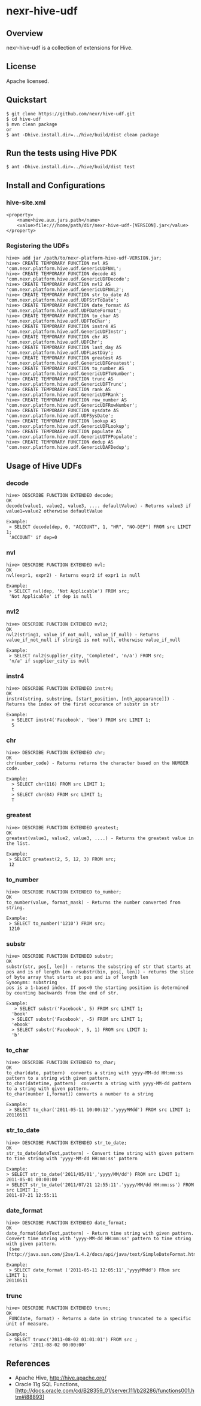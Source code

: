 # nexr-hive-udf

## Overview
nexr-hive-udf is a collection of extensions for Hive.

## License
Apache licensed.

## Quickstart
    $ git clone https://github.com/nexr/hive-udf.git
    $ cd hive-udf
    $ mvn clean package
    or
    $ ant -Dhive.install.dir=../hive/build/dist clean package

## Run the tests using Hive PDK
    $ ant -Dhive.install.dir=../hive/build/dist test

## Install and Configurations
### hive-site.xml
    <property>
        <name>hive.aux.jars.path</name>
        <value>file:///home/path/dir/nexr-hive-udf-[VERSION].jar</value>
    </property>

### Registering the UDFs
    hive> add jar /path/to/nexr-platform-hive-udf-VERSION.jar;
    hive> CREATE TEMPORARY FUNCTION nvl AS 'com.nexr.platform.hive.udf.GenericUDFNVL';
    hive> CREATE TEMPORARY FUNCTION decode AS 'com.nexr.platform.hive.udf.GenericUDFDecode';
    hive> CREATE TEMPORARY FUNCTION nvl2 AS 'com.nexr.platform.hive.udf.GenericUDFNVL2';
    hive> CREATE TEMPORARY FUNCTION str_to_date AS 'com.nexr.platform.hive.udf.UDFStrToDate';
    hive> CREATE TEMPORARY FUNCTION date_format AS 'com.nexr.platform.hive.udf.UDFDateFormat';
    hive> CREATE TEMPORARY FUNCTION to_char AS 'com.nexr.platform.hive.udf.UDFToChar';
    hive> CREATE TEMPORARY FUNCTION instr4 AS 'com.nexr.platform.hive.udf.GenericUDFInstr';
    hive> CREATE TEMPORARY FUNCTION chr AS 'com.nexr.platform.hive.udf.UDFChr';
    hive> CREATE TEMPORARY FUNCTION last_day AS 'com.nexr.platform.hive.udf.UDFLastDay';
    hive> CREATE TEMPORARY FUNCTION greatest AS 'com.nexr.platform.hive.udf.GenericUDFGreatest';
    hive> CREATE TEMPORARY FUNCTION to_number AS 'com.nexr.platform.hive.udf.GenericUDFToNumber';
    hive> CREATE TEMPORARY FUNCTION trunc AS 'com.nexr.platform.hive.udf.GenericUDFTrunc';
    hive> CREATE TEMPORARY FUNCTION rank AS 'com.nexr.platform.hive.udf.GenericUDFRank';
    hive> CREATE TEMPORARY FUNCTION row_number AS 'com.nexr.platform.hive.udf.GenericUDFRowNumber';
    hive> CREATE TEMPORARY FUNCTION sysdate AS 'com.nexr.platform.hive.udf.UDFSysDate';
    hive> CREATE TEMPORARY FUNCTION lookup AS 'com.nexr.platform.hive.udf.GenericUDFLookup';
    hive> CREATE TEMPORARY FUNCTION populate AS 'com.nexr.platform.hive.udf.GenericUDTFPopulate';
    hive> CREATE TEMPORARY FUNCTION dedup AS 'com.nexr.platform.hive.udf.GenericUDAFDedup';

## Usage of Hive UDFs
### decode
    hive> DESCRIBE FUNCTION EXTENDED decode;
    OK
    decode(value1, value2, value3, .... defaultValue) - Returns value3 if value1=value2 otherwise defaultValue
    
    Example:
     > SELECT decode(dep, 0, "ACCOUNT", 1, "HR", "NO-DEP") FROM src LIMIT 1;
     'ACCOUNT' if dep=0

### nvl
    hive> DESCRIBE FUNCTION EXTENDED nvl;   
    OK
    nvl(expr1, expr2) - Returns expr2 if expr1 is null
    
    Example:
     > SELECT nvl(dep, 'Not Applicable') FROM src;
     'Not Applicable' if dep is null


### nvl2
    hive> DESCRIBE FUNCTION EXTENDED nvl2;
    OK
    nvl2(string1, value_if_not_null, value_if_null) - Returns value_if_not_null if string1 is not null, otherwise value_if_null
    
    Example:
     > SELECT nvl2(supplier_city, 'Completed', 'n/a') FROM src;
     'n/a' if supplier_city is null
    
### instr4
    hive> DESCRIBE FUNCTION EXTENDED instr4;
    OK
    instr4(string, substring, [start_position, [nth_appearance]]) - Returns the index of the first occurance of substr in str
    
    Example:
      > SELECT instr4('Facebook', 'boo') FROM src LIMIT 1;
      5

### chr
    hive> DESCRIBE FUNCTION EXTENDED chr;   
    OK
    chr(number_code) - Returns returns the character based on the NUMBER code.
    
    Example:
      > SELECT chr(116) FROM src LIMIT 1;
      t
      > SELECT chr(84) FROM src LIMIT 1;
      T

### greatest
    hive> DESCRIBE FUNCTION EXTENDED greatest;
    OK
    greatest(value1, value2, value3, ....) - Returns the greatest value in the list.
    
    Example:
     > SELECT greatest(2, 5, 12, 3) FROM src;
     12

### to_number
    hive> DESCRIBE FUNCTION EXTENDED to_number; 
    OK
    to_number(value, format_mask) - Returns the number converted from string.
    
    Example:
     > SELECT to_number('1210') FROM src;
     1210

### substr
    hive> DESCRIBE FUNCTION EXTENDED substr;   
    OK
    substr(str, pos[, len]) - returns the substring of str that starts at pos and is of length len orsubstr(bin, pos[, len]) - returns the slice of byte array that starts at pos and is of length len
    Synonyms: substring
    pos is a 1-based index. If pos<0 the starting position is determined by counting backwards from the end of str.
    
    Example:
       > SELECT substr('Facebook', 5) FROM src LIMIT 1;
      'book'
      > SELECT substr('Facebook', -5) FROM src LIMIT 1;
      'ebook'
      > SELECT substr('Facebook', 5, 1) FROM src LIMIT 1;
      'b'

### to_char
    hive> DESCRIBE FUNCTION EXTENDED to_char;
    OK
    to_char(date, pattern)  converts a string with yyyy-MM-dd HH:mm:ss pattern to a string with given pattern.
    to_char(datetime, pattern)  converts a string with yyyy-MM-dd pattern to a string with given pattern.
    to_char(number [,format]) converts a number to a string
    
    Example:
     > SELECT to_char('2011-05-11 10:00:12'.'yyyyMMdd') FROM src LIMIT 1;
    20110511

### str_to_date
    hive> DESCRIBE FUNCTION EXTENDED str_to_date;
    OK
    str_to_date(dateText,pattern) - Convert time string with given pattern to time string with 'yyyy-MM-dd HH:mm:ss' pattern
    
    Example:
    > SELECT str_to_date('2011/05/01','yyyy/MM/dd') FROM src LIMIT 1;
    2011-05-01 00:00:00
    > SELECT str_to_date('2011/07/21 12:55:11'.'yyyy/MM/dd HH:mm:ss') FROM src LIMIT 1;
    2011-07-21 12:55:11

### date_format
    hive> DESCRIBE FUNCTION EXTENDED date_format;
    OK
    date_format(dateText,pattern) - Return time string with given pattern. 
    Convert time string with 'yyyy-MM-dd HH:mm:ss' pattern to time string with given pattern.
     (see [http://java.sun.com/j2se/1.4.2/docs/api/java/text/SimpleDateFormat.html])
    
    Example:
     > SELECT date_format ('2011-05-11 12:05:11','yyyyMMdd') FRom src LIMIT 1;
    20110511

### trunc
    hive> DESCRIBE FUNCTION EXTENDED trunc;      
    OK
    _FUNCdate, format) - Returns a date in string truncated to a specific unit of measure.
    
    Example:
     > SELECT trunc('2011-08-02 01:01:01') FROM src ;
     returns '2011-08-02 00:00:00' 


## References
* Apache Hive, http://hive.apache.org/
* Oracle 11g SQL Functions, [http://docs.oracle.com/cd/B28359_01/server.111/b28286/functions001.htm#i88893]